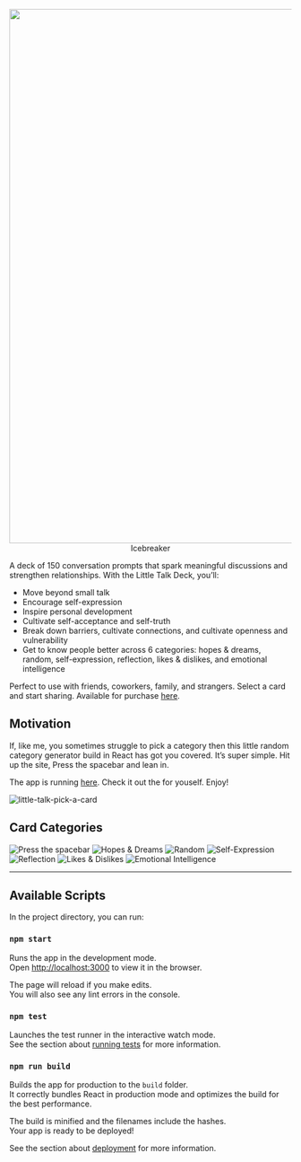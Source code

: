 <p align="center">
  <img width="1000" height="952" src="./assets/images/best-self-littletalk-deck.png>
</p>

## Icebreaker

A deck of 150 conversation prompts that spark meaningful discussions and strengthen relationships. With the Little Talk Deck, you’ll:

- Move beyond small talk
- Encourage self-expression
- Inspire personal development
- Cultivate self-acceptance and self-truth
- Break down barriers, cultivate connections, and cultivate openness and vulnerability
- Get to know people better across 6 categories: hopes & dreams, random, self-expression, reflection, likes & dislikes, and emotional intelligence

Perfect to use with friends, coworkers, family, and strangers. Select a card and start sharing.
Available for purchase [here](https://bestself.co/products/little-talk-deck).

## Motivation

If, like me, you sometimes struggle to pick a category then this little random category generator build in React has got you covered. It’s super simple. Hit up the site, Press the spacebar and lean in. 

The app is running [here](https://cards-littletalk.netlify.app/). Check it out the for youself. Enjoy!

![little-talk-pick-a-card](./assets/images/icebreaker-pick-a-card.gif)

## Card Categories
![Press the spacebar](./assets/images/press-the-spacebar.png)
![Hopes & Dreams](./assets/images/hopes-and-dreams.png)
![Random](./assets/images/random.png)
![Self-Expression](./assets/images/self-expression.png)
![Reflection](./assets/images/reflection.png)
![Likes & Dislikes](./assets/images/likes-and-dislikes.png)
![Emotional Intelligence](./assets/images/emotional-intelligence.png)

---

## Available Scripts

In the project directory, you can run:

### `npm start`

Runs the app in the development mode.\
Open [http://localhost:3000](http://localhost:3000) to view it in the browser.

The page will reload if you make edits.\
You will also see any lint errors in the console.

### `npm test`

Launches the test runner in the interactive watch mode.\
See the section about [running tests](https://facebook.github.io/create-react-app/docs/running-tests) for more information.

### `npm run build`

Builds the app for production to the `build` folder.\
It correctly bundles React in production mode and optimizes the build for the best performance.

The build is minified and the filenames include the hashes.\
Your app is ready to be deployed!

See the section about [deployment](https://facebook.github.io/create-react-app/docs/deployment) for more information.
